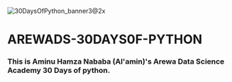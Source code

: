 ![30DaysOfPython_banner3@2x](https://user-images.githubusercontent.com/70522655/223013309-ba53e7c5-99ca-43fd-9007-0ed493c4dc89.png)

# AREWADS-30DAYS0F-PYTHON
### This is Aminu Hamza Nababa (Al'amin)'s Arewa Data Science Academy 30  Days of python.

